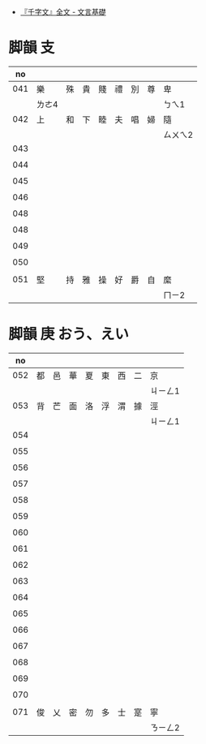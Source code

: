 - [『千字文』全文 - 文言基礎](https://xuetui.hatenadiary.org/entry/20091114/1271219427)

# 脚韻 支

| no  |       |     |     |     |     |     |     |         |
| --- | ----- | --- | --- | --- | --- | --- | --- | ------- |
| 041 | 樂    | 殊  | 貴  | 賤  | 禮  | 別  | 尊  | 卑      |
|     | ㄌㄜ4 |     |     |     |     |     |     | ㄅㄟ1   |
| 042 | 上    | 和  | 下  | 睦  | 夫  | 唱  | 婦  | 隨      |
|     |       |     |     |     |     |     |     | ㄙㄨㄟ2 |
| 043 |       |     |     |     |     |     |     |         |
|     |       |     |     |     |     |     |     |         |
| 044 |       |     |     |     |     |     |     |         |
|     |       |     |     |     |     |     |     |         |
| 045 |       |     |     |     |     |     |     |         |
|     |       |     |     |     |     |     |     |         |
| 046 |       |     |     |     |     |     |     |         |
|     |       |     |     |     |     |     |     |         |
| 048 |       |     |     |     |     |     |     |         |
|     |       |     |     |     |     |     |     |         |
| 048 |       |     |     |     |     |     |     |         |
|     |       |     |     |     |     |     |     |         |
| 049 |       |     |     |     |     |     |     |         |
|     |       |     |     |     |     |     |     |         |
| 050 |       |     |     |     |     |     |     |         |
|     |       |     |     |     |     |     |     |         |
| 051 | 堅    | 持  | 雅  | 操  | 好  | 爵  | 自  | 縻      |
|     |       |     |     |     |     |     |     | ㄇㄧ2   |

# 脚韻 庚 おう、えい

| no  |     |     |     |     |     |     |     |         |
| --- | --- | --- | --- | --- | --- | --- | --- | ------- |
| 052 | 都  | 邑  | 華  | 夏  | 東  | 西  | 二  | 京      |
|     |     |     |     |     |     |     |     | ㄐㄧㄥ1 |
| 053 | 背  | 芒  | 面  | 洛  | 浮  | 渭  | 據  | 涇      |
|     |     |     |     |     |     |     |     | ㄐㄧㄥ1 |
| 054 |
|     |     |     |     |     |     |     |     |         |
| 055 |
|     |     |     |     |     |     |     |     |         |
| 056 |
|     |     |     |     |     |     |     |     |         |
| 057 |
|     |     |     |     |     |     |     |     |         |
| 058 |
|     |     |     |     |     |     |     |     |         |
| 059 |
|     |     |     |     |     |     |     |     |         |
| 060 |
|     |     |     |     |     |     |     |     |         |
| 061 |
|     |     |     |     |     |     |     |     |         |
| 062 |
|     |     |     |     |     |     |     |     |         |
| 063 |
|     |     |     |     |     |     |     |     |         |
| 064 |
|     |     |     |     |     |     |     |     |         |
| 065 |
|     |     |     |     |     |     |     |     |         |
| 066 |
|     |     |     |     |     |     |     |     |         |
| 067 |
|     |     |     |     |     |     |     |     |         |
| 068 |
|     |     |     |     |     |     |     |     |         |
| 069 |
|     |     |     |     |     |     |     |     |         |
| 070 |
|     |     |     |     |     |     |     |     |         |
| 071 | 俊  | 乂  | 密  | 勿  | 多  | 士  | 寔  | 寧      |
|     |     |     |     |     |     |     |     | ㄋㄧㄥ2 |
